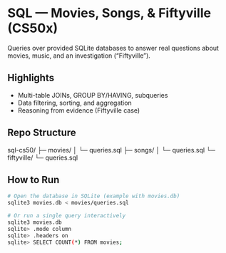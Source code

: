 # SQL — Movies, Songs, & Fiftyville (CS50x)

Queries over provided SQLite databases to answer real questions about movies, music, and an investigation (“Fiftyville”).

## Highlights
- Multi-table JOINs, GROUP BY/HAVING, subqueries
- Data filtering, sorting, and aggregation
- Reasoning from evidence (Fiftyville case)

## Repo Structure
sql-cs50/
├─ movies/
│ └─ queries.sql
├─ songs/
│ └─ queries.sql
└─ fiftyville/
└─ queries.sql

## How to Run
```bash
# Open the database in SQLite (example with movies.db)
sqlite3 movies.db < movies/queries.sql

# Or run a single query interactively
sqlite3 movies.db
sqlite> .mode column
sqlite> .headers on
sqlite> SELECT COUNT(*) FROM movies;
